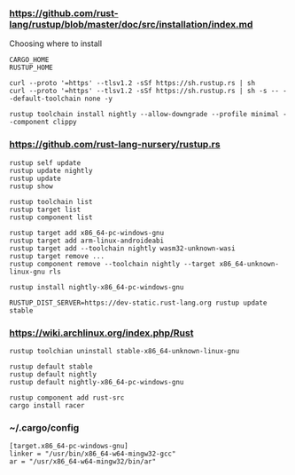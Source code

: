 
### https://github.com/rust-lang/rustup/blob/master/doc/src/installation/index.md

Choosing where to install

    CARGO_HOME
    RUSTUP_HOME

    curl --proto '=https' --tlsv1.2 -sSf https://sh.rustup.rs | sh
    curl --proto '=https' --tlsv1.2 -sSf https://sh.rustup.rs | sh -s -- --default-toolchain none -y

    rustup toolchain install nightly --allow-downgrade --profile minimal --component clippy

### https://github.com/rust-lang-nursery/rustup.rs

    rustup self update
    rustup update nightly
    rustup update
    rustup show

    rustup toolchain list
    rustup target list
    rustup component list

    rustup target add x86_64-pc-windows-gnu
    rustup target add arm-linux-androideabi
	rustup target add --toolchain nightly wasm32-unknown-wasi
    rustup target remove ...
    rustup component remove --toolchain nightly --target x86_64-unknown-linux-gnu rls

    rustup install nightly-x86_64-pc-windows-gnu

    RUSTUP_DIST_SERVER=https://dev-static.rust-lang.org rustup update stable

### https://wiki.archlinux.org/index.php/Rust

    rustup toolchian uninstall stable-x86_64-unknown-linux-gnu

    rustup default stable
    rustup default nightly
    rustup default nightly-x86_64-pc-windows-gnu

    rustup component add rust-src
    cargo install racer

### ~/.cargo/config

    [target.x86_64-pc-windows-gnu]
    linker = "/usr/bin/x86_64-w64-mingw32-gcc"
    ar = "/usr/x86_64-w64-mingw32/bin/ar"

